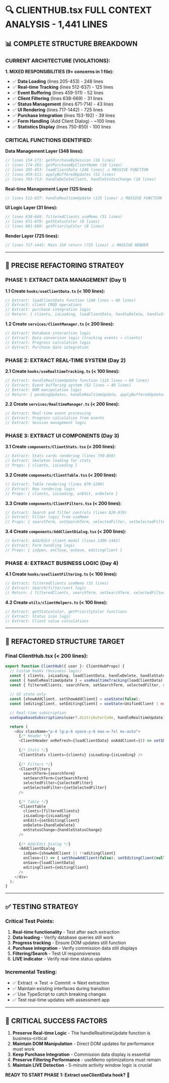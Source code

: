 # 🔍 CLIENTHUB.tsx FULL CONTEXT ANALYSIS - 1,441 LINES

## 📊 COMPLETE STRUCTURE BREAKDOWN

### **CURRENT ARCHITECTURE (VIOLATIONS):**

**1. MIXED RESPONSIBILITIES (9+ concerns in 1 file):**
- ✅ **Data Loading** (lines 205-453) - 248 lines
- ✅ **Real-time Tracking** (lines 512-637) - 125 lines  
- ✅ **Event Buffering** (lines 459-511) - 52 lines
- ✅ **Client Filtering** (lines 638-669) - 31 lines
- ✅ **Status Management** (lines 671-714) - 43 lines
- ✅ **UI Rendering** (lines 717-1442) - 725 lines
- ✅ **Purchase Integration** (lines 153-192) - 39 lines
- ✅ **Form Handling** (Add Client Dialog) - ~100 lines
- ✅ **Statistics Display** (lines 750-850) - 100 lines

### **CRITICAL FUNCTIONS IDENTIFIED:**

**Data Management Layer (348 lines):**
```typescript
// lines 154-171: getPurchaseBySession (18 lines)
// lines 174-191: getPurchaseByClientName (18 lines)  
// lines 205-453: loadClientData (248 lines) ⚠️ MASSIVE FUNCTION
// lines 459-511: applyBufferedUpdates (52 lines)
// lines 703-713: handleDeleteClient, handleStatusChange (10 lines)
```

**Real-time Management Layer (125 lines):**
```typescript
// lines 512-637: handleRealtimeUpdate (125 lines) ⚠️ MASSIVE FUNCTION
```

**UI Logic Layer (31 lines):**
```typescript
// lines 638-669: filteredClients useMemo (31 lines)
// lines 671-679: getStatusColor (8 lines)
// lines 681-689: getPriorityColor (8 lines)
```

**Render Layer (725 lines):**
```typescript
// lines 717-1442: Main JSX return (725 lines) ⚠️ MASSIVE RENDER
```

---

## 🎯 PRECISE REFACTORING STRATEGY

### **PHASE 1: EXTRACT DATA MANAGEMENT (Day 1)**

**1.1 Create `hooks/useClientData.ts` (< 100 lines):**
```typescript
// Extract: loadClientData function (248 lines → 80 lines)
// Extract: client CRUD operations
// Extract: purchase integration logic
// Return: { clients, isLoading, loadClientData, handleDelete, handleStatusChange }
```

**1.2 Create `services/ClientManager.ts` (< 200 lines):**
```typescript
// Extract: Database interaction logic
// Extract: Data conversion logic (tracking events → clients)
// Extract: Progress calculation logic
// Extract: Purchase data integration
```

### **PHASE 2: EXTRACT REAL-TIME SYSTEM (Day 2)**

**2.1 Create `hooks/useRealtimeTracking.ts` (< 100 lines):**
```typescript
// Extract: handleRealtimeUpdate function (125 lines → 60 lines)
// Extract: Event buffering system (52 lines → 40 lines)  
// Extract: DOM manipulation logic
// Return: { pendingUpdates, handleRealtimeUpdate, applyBufferedUpdates }
```

**2.2 Create `services/RealtimeManager.ts` (< 200 lines):**
```typescript
// Extract: Real-time event processing
// Extract: Progress calculation from events
// Extract: Session management logic
```

### **PHASE 3: EXTRACT UI COMPONENTS (Day 3)**

**3.1 Create `components/ClientStats.tsx` (< 200 lines):**
```typescript
// Extract: Stats cards rendering (lines 750-850)
// Extract: Skeleton loading for stats
// Props: { clients, isLoading }
```

**3.2 Create `components/ClientTable.tsx` (< 200 lines):**
```typescript
// Extract: Table rendering (lines 870-1200)  
// Extract: Row rendering logic
// Props: { clients, isLoading, onEdit, onDelete }
```

**3.3 Create `components/ClientFilters.tsx` (< 200 lines):**
```typescript
// Extract: Search and filter controls (lines 820-870)
// Extract: Filter logic from useMemo
// Props: { searchTerm, setSearchTerm, selectedFilter, setSelectedFilter }
```

**3.4 Create `components/AddClientDialog.tsx` (< 200 lines):**
```typescript
// Extract: Add/Edit client modal (lines 1300-1442)
// Extract: Form handling logic
// Props: { isOpen, onClose, onSave, editingClient }
```

### **PHASE 4: EXTRACT BUSINESS LOGIC (Day 4)**

**4.1 Create `hooks/useClientFiltering.ts` (< 100 lines):**
```typescript
// Extract: filteredClients useMemo (31 lines)
// Extract: Search/filter/sort logic
// Return: { filteredClients, searchTerm, setSearchTerm, selectedFilter, setSelectedFilter }
```

**4.2 Create `utils/clientHelpers.ts` (< 100 lines):**
```typescript
// Extract: getStatusColor, getPriorityColor functions
// Extract: Status icon logic
// Extract: Client value calculations
```

---

## 🔧 REFACTORED STRUCTURE TARGET

### **Final ClientHub.tsx (< 200 lines):**
```typescript
export function ClientHub({ user }: ClientHubProps) {
  // Custom hooks (business logic)
  const { clients, isLoading, loadClientData, handleDelete, handleStatusChange } = useClientData(user?.distributorCode);
  const { handleRealtimeUpdate } = useRealtimeTracking(loadClientData);
  const { filteredClients, searchTerm, setSearchTerm, selectedFilter, setSelectedFilter } = useClientFiltering(clients);
  
  // UI state only
  const [showAddClient, setShowAddClient] = useState(false);
  const [editingClient, setEditingClient] = useState<UnifiedClient | null>(null);

  // Real-time subscription
  useSupabaseSubscriptions(user?.distributorCode, handleRealtimeUpdate);

  return (
    <div className="p-4 lg:p-6 space-y-6 max-w-7xl mx-auto">
      {/* Header */}
      <ClientHeader onRefresh={loadClientData} onAddClient={() => setShowAddClient(true)} isLoading={isLoading} />
      
      {/* Stats */}
      <ClientStats clients={clients} isLoading={isLoading} />
      
      {/* Filters */}
      <ClientFilters 
        searchTerm={searchTerm} 
        setSearchTerm={setSearchTerm}
        selectedFilter={selectedFilter} 
        setSelectedFilter={setSelectedFilter} 
      />
      
      {/* Table */}
      <ClientTable 
        clients={filteredClients} 
        isLoading={isLoading}
        onEdit={setEditingClient}
        onDelete={handleDelete}
        onStatusChange={handleStatusChange}
      />
      
      {/* Add/Edit Dialog */}
      <AddClientDialog 
        isOpen={showAddClient || !!editingClient}
        onClose={() => { setShowAddClient(false); setEditingClient(null); }}
        onSave={loadClientData}
        editingClient={editingClient}
      />
    </div>
  );
}
```

---

## ✅ TESTING STRATEGY

### **Critical Test Points:**
1. **Real-time functionality** - Test after each extraction
2. **Data loading** - Verify database queries still work  
3. **Progress tracking** - Ensure DOM updates still function
4. **Purchase integration** - Verify commission data still displays
5. **Filtering/Search** - Test UI responsiveness
6. **LIVE indicator** - Verify real-time status updates

### **Incremental Testing:**
- ✅ Extract → Test → Commit → Next extraction
- ✅ Maintain existing interfaces during transition
- ✅ Use TypeScript to catch breaking changes
- ✅ Test real-time updates with assessment app

---

## 🚨 CRITICAL SUCCESS FACTORS

1. **Preserve Real-time Logic** - The handleRealtimeUpdate function is business-critical
2. **Maintain DOM Manipulation** - Direct DOM updates for performance must work
3. **Keep Purchase Integration** - Commission data display is essential
4. **Preserve Filtering Performance** - useMemo optimizations must remain
5. **Maintain LIVE Detection** - 5-minute activity window logic is crucial

**READY TO START PHASE 1: Extract useClientData hook?** 🚀
